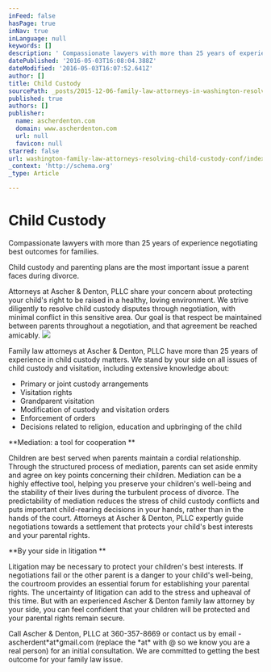 ```yaml
---
inFeed: false
hasPage: true
inNav: true
inLanguage: null
keywords: []
description: ' Compassionate lawyers with more than 25 years of experience negotiating best outcomes for families. '
datePublished: '2016-05-03T16:08:04.388Z'
dateModified: '2016-05-03T16:07:52.641Z'
author: []
title: Child Custody
sourcePath: _posts/2015-12-06-family-law-attorneys-in-washington-resolve-child-custody-con.md
published: true
authors: []
publisher:
  name: ascherdenton.com
  domain: www.ascherdenton.com
  url: null
  favicon: null
starred: false
url: washington-family-law-attorneys-resolving-child-custody-conf/index.html
_context: 'http://schema.org'
_type: Article

---
```

# **Child Custody**

Compassionate lawyers with more than 25 years of experience negotiating best outcomes for families. 

Child custody and parenting plans are the most important issue a parent faces during divorce. 

Attorneys at Ascher & Denton, PLLC share your concern about protecting your child's right to be raised in a healthy, loving environment. We strive diligently to resolve child custody disputes through negotiation, with minimal conflict in this sensitive area. Our goal is that respect be maintained between parents throughout a negotiation, and that agreement be reached amicably. ![](https://the-grid-user-content.s3-us-west-2.amazonaws.com/906d05e2-8a18-448c-8233-8eb135839ba9.jpg)

Family law attorneys at Ascher & Denton, PLLC have more than 25 years of experience in child custody matters. We stand by your side on all issues of child custody and visitation, including extensive knowledge about: 

* Primary or joint custody arrangements 
* Visitation rights 
* Grandparent visitation 
* Modification of custody and visitation orders 
* Enforcement of orders 
* Decisions related to religion, education and upbringing of the child

**Mediation: a tool for cooperation **

Children are best served when parents maintain a cordial relationship. Through the structured process of mediation, parents can set aside enmity and agree on key points concerning their children. Mediation can be a highly effective tool, helping you preserve your children's well-being and the stability of their lives during the turbulent process of divorce. The predictability of mediation reduces the stress of child custody conflicts and puts important child-rearing decisions in your hands, rather than in the hands of the court. Attorneys at Ascher & Denton, PLLC expertly guide negotiations towards a settlement that protects your child's best interests and your parental rights. 

**By your side in litigation **

Litigation may be necessary to protect your children's best interests. If negotiations fail or the other parent is a danger to your child's well-being, the courtroom provides an essential forum for establishing your parental rights. The uncertainty of litigation can add to the stress and upheaval of this time. But with an experienced Ascher & Denton family law attorney by your side, you can feel confident that your children will be protected and your parental rights remain secure. 

Call Ascher & Denton, PLLC at 360-357-8669 or contact us by email -ascherdent\*at\*gmail.com (replace the \*at\* with @ so we know you are a real person) for an initial consultation. We are committed to getting the best outcome for your family law issue.